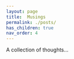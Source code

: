 ```yaml
---
layout: page
title:  Musings
permalink: ./posts/
has_children: true
nav_order: 4
---
```


A collection of thoughts...